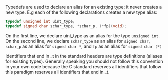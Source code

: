 Typedefs are used to declare an alias for an existing type; it never creates a new type. E.g 
each of the following declarations creates a new type alias:

```c
typedef unsigned int uint_type; 
typedef signed char schar_type, *schar_p, (*fp)(void);
```

On the first line, we declare uint_type as an alias for the type ```unsigned int```. On the 
second line, we declare ```schar_type``` as an alias for ```signed char```, ```schar_p``` as an alias for 
```signed char *```, and ```fp``` as an alias for ```signed char (*)```

Identifiers that end in _t in the standard headers are type definitions (aliases for existing types).
Generally speaking you should not follow this convention in your own code because the C standard reserves 
all identifiers that follow this paradigm reserves all identifiers that end in _t.
